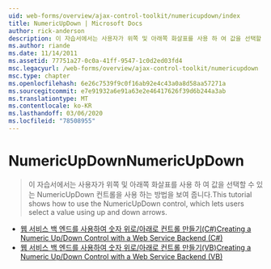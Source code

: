 ```yaml
---
uid: web-forms/overview/ajax-control-toolkit/numericupdown/index
title: NumericUpDown | Microsoft Docs
author: rick-anderson
description: 이 자습서에서는 사용자가 위쪽 및 아래쪽 화살표를 사용 하 여 값을 선택할 수 있는 NumericUpDown 컨트롤을 사용 하는 방법을 보여 줍니다.
ms.author: riande
ms.date: 11/14/2011
ms.assetid: 77751a27-0c0a-41ff-9547-1c0d2ed03fd4
msc.legacyurl: /web-forms/overview/ajax-control-toolkit/numericupdown
msc.type: chapter
ms.openlocfilehash: 6e26c7539f9c0f16ab92e4c43a0a8d58aa57271a
ms.sourcegitcommit: e7e91932a6e91a63e2e46417626f39d6b244a3ab
ms.translationtype: MT
ms.contentlocale: ko-KR
ms.lasthandoff: 03/06/2020
ms.locfileid: "78508955"
---
```

# <a name="numericupdown"></a><span data-ttu-id="0171c-103">NumericUpDown</span><span class="sxs-lookup"><span data-stu-id="0171c-103">NumericUpDown</span></span>

> <span data-ttu-id="0171c-104">이 자습서에서는 사용자가 위쪽 및 아래쪽 화살표를 사용 하 여 값을 선택할 수 있는 NumericUpDown 컨트롤을 사용 하는 방법을 보여 줍니다.</span><span class="sxs-lookup"><span data-stu-id="0171c-104">This tutorial shows how to use the NumericUpDown control, which lets users select a value using up and down arrows.</span></span>

- [<span data-ttu-id="0171c-105">웹 서비스 백 엔드를 사용하여 숫자 위로/아래로 컨트롤 만들기(C#)</span><span class="sxs-lookup"><span data-stu-id="0171c-105">Creating a Numeric Up/Down Control with a Web Service Backend (C#)</span></span>](creating-a-numeric-up-down-control-with-a-web-service-backend-cs.md)
- [<span data-ttu-id="0171c-106">웹 서비스 백 엔드를 사용하여 숫자 위로/아래로 컨트롤 만들기(VB)</span><span class="sxs-lookup"><span data-stu-id="0171c-106">Creating a Numeric Up/Down Control with a Web Service Backend (VB)</span></span>](creating-a-numeric-up-down-control-with-a-web-service-backend-vb.md)
